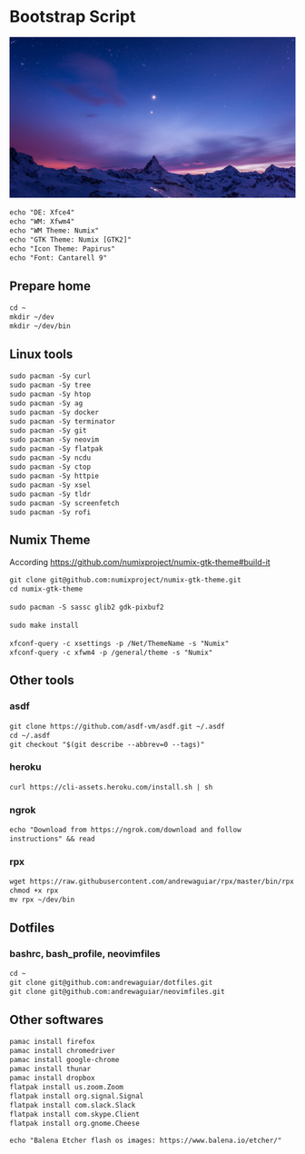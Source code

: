 # Bootstrap Script

![Mountain Background](./mountain.jpg)

```
echo "DE: Xfce4"
echo "WM: Xfwm4"
echo "WM Theme: Numix"
echo "GTK Theme: Numix [GTK2]"
echo "Icon Theme: Papirus"
echo "Font: Cantarell 9"
```

## Prepare home

```
cd ~
mkdir ~/dev
mkdir ~/dev/bin
```

## Linux tools

```
sudo pacman -Sy curl
sudo pacman -Sy tree
sudo pacman -Sy htop
sudo pacman -Sy ag
sudo pacman -Sy docker
sudo pacman -Sy terminator
sudo pacman -Sy git
sudo pacman -Sy neovim
sudo pacman -Sy flatpak
sudo pacman -Sy ncdu
sudo pacman -Sy ctop
sudo pacman -Sy httpie
sudo pacman -Sy xsel
sudo pacman -Sy tldr
sudo pacman -Sy screenfetch
sudo pacman -Sy rofi
```

## Numix Theme

According https://github.com/numixproject/numix-gtk-theme#build-it

```
git clone git@github.com:numixproject/numix-gtk-theme.git
cd numix-gtk-theme

sudo pacman -S sassc glib2 gdk-pixbuf2

sudo make install

xfconf-query -c xsettings -p /Net/ThemeName -s "Numix"
xfconf-query -c xfwm4 -p /general/theme -s "Numix"
```

## Other tools

### asdf

```
git clone https://github.com/asdf-vm/asdf.git ~/.asdf
cd ~/.asdf
git checkout "$(git describe --abbrev=0 --tags)"
```

### heroku

```
curl https://cli-assets.heroku.com/install.sh | sh
```

### ngrok

```
echo "Download from https://ngrok.com/download and follow instructions" && read
```

### rpx

```
wget https://raw.githubusercontent.com/andrewaguiar/rpx/master/bin/rpx
chmod +x rpx
mv rpx ~/dev/bin
```

## Dotfiles

### bashrc, bash_profile, neovimfiles

```
cd ~
git clone git@github.com:andrewaguiar/dotfiles.git
git clone git@github.com:andrewaguiar/neovimfiles.git
```

## Other softwares

```
pamac install firefox
pamac install chromedriver
pamac install google-chrome
pamac install thunar
pamac install dropbox
flatpak install us.zoom.Zoom
flatpak install org.signal.Signal
flatpak install com.slack.Slack
flatpak install com.skype.Client
flatpak install org.gnome.Cheese
```

```
echo "Balena Etcher flash os images: https://www.balena.io/etcher/"
```

